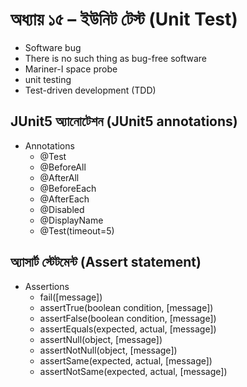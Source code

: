 # অধ্যায় ১৫ – ইউনিট টেস্ট (Unit Test)

- Software bug
- There is no such thing as bug-free software
- Mariner-I space probe
- unit testing
- Test-driven development (TDD)

## JUnit5 অ্যানোটেশন (JUnit5 annotations)

- Annotations
  - @Test
  - @BeforeAll
  - @AfterAll
  - @BeforeEach
  - @AfterEach
  - @Disabled
  - @DisplayName
  - @Test(timeout=5)

## অ্যাসার্ট স্টেটমেন্ট (Assert statement)

- Assertions
  - fail([message])
  - assertTrue(boolean condition, [message])
  - assertFalse(boolean condition, [message])
  - assertEquals(expected, actual, [message])
  - assertNull(object, [message])
  - assertNotNull(object, [message])
  - assertSame(expected, actual, [message])
  - assertNotSame(expected, actual, [message])
